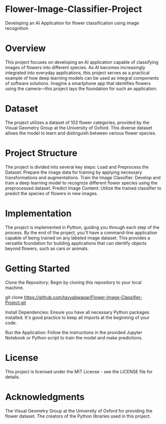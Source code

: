 # Flower-Image-Classifier-Project
Developing an AI Application for flower classification using image recognition


# Overview
This project focuses on developing an AI application capable of classifying images of flowers into different species. As AI becomes increasingly integrated into everyday applications, this project serves as a practical example of how deep learning models can be used as integral components of software solutions. Imagine a smartphone app that identifies flowers using the camera—this project lays the foundation for such an application.

# Dataset
The project utilizes a dataset of 102 flower categories, provided by the Visual Geometry Group at the University of Oxford. This diverse dataset allows the model to learn and distinguish between various flower species.

# Project Structure
The project is divided into several key steps:
Load and Preprocess the Dataset: Prepare the image data for training by applying necessary transformations and augmentations.
Train the Image Classifier: Develop and train a deep learning model to recognize different flower species using the preprocessed dataset.
Predict Image Content: Utilize the trained classifier to predict the species of flowers in new images.

# Implementation
The project is implemented in Python, guiding you through each step of the process. By the end of the project, you'll have a command-line application capable of being trained on any labeled image dataset. This provides a versatile foundation for building applications that can identify objects beyond flowers, such as cars or animals.

# Getting Started

Clone the Repository: Begin by cloning this repository to your local machine.

git clone https://github.com/tayyabwaqar/Flower-Image-Classifier-Project.git

Install Dependencies: Ensure you have all necessary Python packages installed. It's good practice to keep all imports at the beginning of your code.

Run the Application: Follow the instructions in the provided Jupyter Notebook or Python script to train the model and make predictions.

# License
This project is licensed under the MIT License - see the LICENSE file for details.

# Acknowledgments
The Visual Geometry Group at the University of Oxford for providing the flower dataset.
The creators of the Python libraries used in this project.
